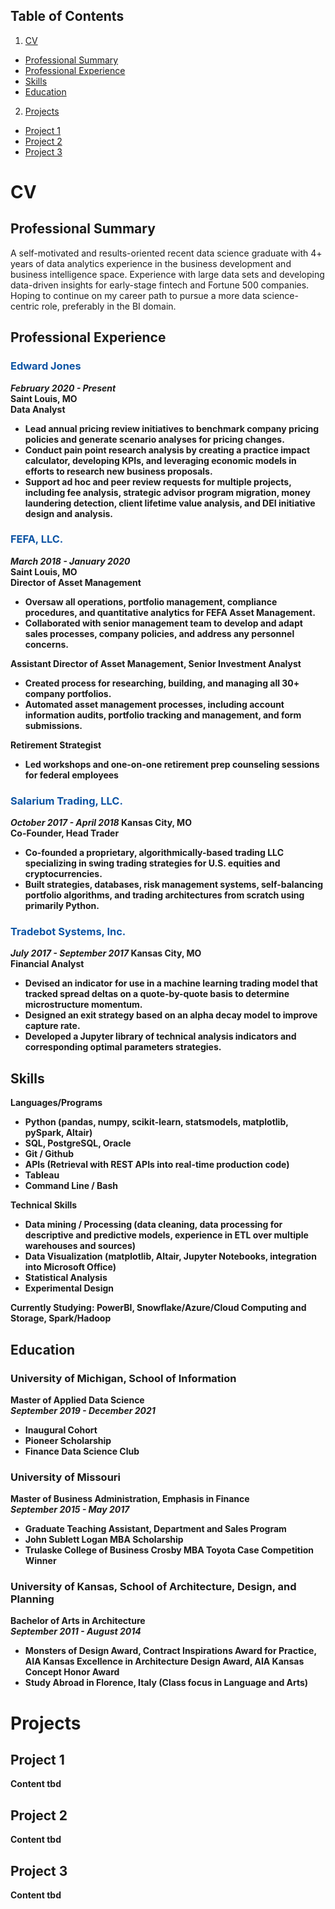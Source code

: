 ## Table of Contents
1. [CV](#cv)
  * [Professional Summary](#prof-summary)
  * [Professional Experience](#prof-experience)
  * [Skills](#skills)
  * [Education](#education)
2. [Projects](#projects)
  * [Project 1](#proj1)
  * [Project 2](#proj2)
  * [Project 3](#proj3)


# <a name="cv"></a>CV
## <a name="prof-summary"></a>Professional Summary
A self-motivated and results-oriented recent data science graduate with 4+ years of data analytics experience in the business development and business intelligence space. Experience with large data sets and developing data-driven insights for early-stage fintech and Fortune 500 companies. Hoping to continue on my career path to pursue a more data science-centric role, preferably in the BI domain.

## <a name="prof-experience"></a>Professional Experience
### <b><span style="color:#0C54A4">Edward Jones</span>
<i>February 2020 - Present</i><br/>
Saint Louis, MO <br/>
<b>Data Analyst</b>
- Lead annual pricing review initiatives to benchmark company pricing policies and generate scenario analyses for pricing changes.
- Conduct pain point research analysis by creating a practice impact calculator, developing KPIs, and leveraging economic models in efforts to research new business proposals.
- Support ad hoc and peer review requests for multiple projects, including fee analysis, strategic advisor program migration, money laundering detection, client lifetime value analysis, and DEI initiative design and analysis.


### <b><span style="color:#0C54A4">FEFA, LLC.</span>
<i>March 2018 - January 2020</i><br/>
Saint Louis, MO <br/>
<b>Director of Asset Management</b> <br/>
- Oversaw all operations, portfolio management, compliance procedures, and quantitative analytics for FEFA Asset Management.
- Collaborated with senior management team to develop and adapt sales processes, company policies, and address any personnel concerns.

<b>Assistant Director of Asset Management, Senior Investment Analyst</b> <br/>
- Created process for researching, building, and managing all 30+ company portfolios.
- Automated asset management processes, including account information audits, portfolio tracking and management, and form submissions.

<b>Retirement Strategist</b> <br/>
- Led workshops and one-on-one retirement prep counseling sessions for federal employees 

  
### <b><span style="color:#0C54A4">Salarium Trading, LLC.</span>
<i>October 2017 - April 2018</i>
Kansas City, MO <br/>
<b>Co-Founder, Head Trader</b>
- Co-founded a proprietary, algorithmically-based trading LLC specializing in swing trading strategies for U.S. equities and cryptocurrencies.
- Built strategies, databases, risk management systems, self-balancing portfolio algorithms, and trading architectures from scratch using primarily Python.


### <b><span style="color:#0C54A4">Tradebot Systems, Inc.</span>
<i>July 2017 - September 2017</i>
Kansas City, MO <br/>
<b>Financial Analyst</b>
- Devised an indicator for use in a machine learning trading model that tracked spread deltas on a quote-by-quote basis to determine microstructure momentum.
- Designed an exit strategy based on an alpha decay model to improve capture rate.
- Developed a Jupyter library of technical analysis indicators and corresponding optimal parameters strategies.

## <a name="skills"></a>Skills
<b>Languages/Programs</b>
- Python (pandas, numpy, scikit-learn, statsmodels, matplotlib, pySpark, Altair)
- SQL, PostgreSQL, Oracle
- Git / Github
- APIs (Retrieval with REST APIs into real-time production code)
- Tableau
- Command Line / Bash
  
<b>Technical Skills</b>
- Data mining / Processing (data cleaning, data processing for descriptive and predictive models, experience in ETL over multiple warehouses and sources)
- Data Visualization (matplotlib, Altair, Jupyter Notebooks, integration into Microsoft Office)
- Statistical Analysis
- Experimental Design
  
<b>Currently Studying:</b> PowerBI, Snowflake/Azure/Cloud Computing and Storage, Spark/Hadoop 

## <a name="education"></a>Education
### University of Michigan, School of Information
<b>Master of Applied Data Science</b><br/>
<i>September 2019 - December 2021</i>
- Inaugural Cohort
- Pioneer Scholarship
- Finance Data Science Club
  
### University of Missouri
<b>Master of Business Administration, Emphasis in Finance</b><br/>
<i>September 2015 -  May 2017</i>
- Graduate Teaching Assistant, Department and Sales Program
- John Sublett Logan MBA Scholarship
- Trulaske College of Business Crosby MBA Toyota Case Competition Winner
  
### University of Kansas, School of Architecture, Design, and Planning
<b>Bachelor of Arts in Architecture</b><br/>
<i>September 2011 -  August 2014</i>
- Monsters of Design Award, Contract Inspirations Award for Practice, AIA Kansas Excellence in Architecture Design Award, AIA Kansas Concept Honor Award
- Study Abroad in Florence, Italy (Class focus in Language and Arts)

# <a name="projects"></a>Projects
## <a name="proj1"></a>Project 1 
  Content tbd
  
## <a name="proj2"></a>Project 2
  Content tbd
  
## <a name="proj3"></a>Project 3
  Content tbd
<!--

## Table of Contents
<ol type="I">
    <li><a href="#1">CV</a></li>
    <ul>
        <li><a href="#1.1">1.1 Professional Summary</a></li>
        <li><a href="#1.2">1.2 Professional Experience</a></li>
        <li><a href="#1.3">1.3 Skills</a></li>
        <li><a href="#1.4">1.4 Education</a></li>
        <li><a href="#1.5">1.5 Awards & Other</a></li>
    </ul>
    <li><a href="#2">Project Samples</a></li>
    <ul>
        <li><a href="#2.1">2.1 TBD</a></li>
        <li><a href="#2.2">2.1 TBD</a></li>
</ol>    

## <a id="1"></a>CV
    
### <a id="1.1"></a>Professional Summary
A self-motivated and results-oriented recent data science graduate with 4+ years of data analytics experience in the business development and business intelligence space. Experience with large data sets and developing data-driven insights for early-stage fintech and Fortune 500 companies.

### <a id="1.2"></a>Professional Experience
#### <b>Edward Jones<b/>
